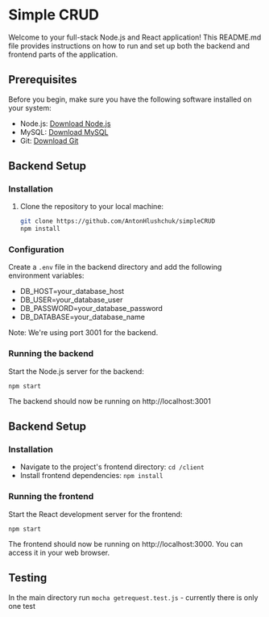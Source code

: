 # Simple CRUD

Welcome to your full-stack Node.js and React application! This README.md file provides instructions on how to run and set up both the backend and frontend parts of the application.

## Prerequisites

Before you begin, make sure you have the following software installed on your system:

- Node.js: [Download Node.js](https://nodejs.org/)
- MySQL: [Download MySQL](https://dev.mysql.com/downloads/)
- Git: [Download Git](https://git-scm.com/downloads)

## Backend Setup

### Installation

1. Clone the repository to your local machine:

   ```bash
   git clone https://github.com/AntonHlushchuk/simpleCRUD
   npm install
   
### Configuration

Create a `.env` file in the backend directory and add the following environment variables:
- DB_HOST=your_database_host
- DB_USER=your_database_user
- DB_PASSWORD=your_database_password
- DB_DATABASE=your_database_name

Note: We're using port 3001 for the backend.

### Running the backend

Start the Node.js server for the backend:

`npm start`

The backend should now be running on http://localhost:3001

## Backend Setup

### Installation

- Navigate to the project's frontend directory:
`cd /client
`
- Install frontend dependencies:
`npm install`

### Running the frontend

Start the React development server for the frontend:

`npm start`

The frontend should now be running on http://localhost:3000. You can access it in your web browser.

## Testing 

In the main directory run `mocha getrequest.test.js` - currently there is only one test
